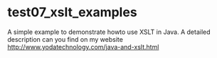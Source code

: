 test07_xslt_examples
====================

A simple example to demonstrate howto use XSLT in Java.
A detailed description can you find on my website http://www.yodatechnology.com/java-and-xslt.html
